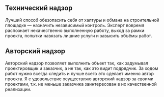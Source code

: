 ## Технический надзор

Лучший способ обезопасить себя от халтуры и обмана на строительной площадке — назначить независимый контроль. Эксперт вовремя распознает некачественно выполненную работу, выход за рамки проекта, попытки навязать лишние услуги и завысить объёмы работ.

## Авторский надзор

Авторский надзор позволяет выполнить объект так, как задумывал проектировщик и заказчик, а не так, как это видит подрядчик. За ходом работ нужно всегда следить и лучше всего это сделает именно автор проекта.
Я с удовольствие осуществляю авторский надзор за своими проектами, т.к. не меньше заказчика заинтересован в их качественной реализации.
